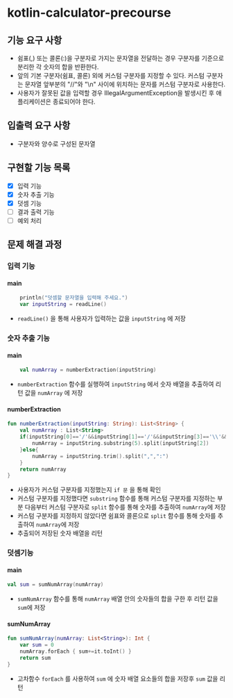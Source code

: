 # kotlin-calculator-precourse

## 기능 요구 사항

- 쉼표(,) 또는 콜론(:)을 구분자로 가지는 문자열을 전달하는 경우 구분자를 기준으로 분리한 각 숫자의 합을 반환한다.
- 앞의 기본 구분자(쉼표, 콜론) 외에 커스텀 구분자를 지정할 수 있다. 커스텀 구분자는 문자열 앞부분의 "//"와 "\n" 사이에 위치하는 문자를 커스텀 구분자로 사용한다.
- 사용자가 잘못된 값을 입력할 경우 IllegalArgumentException을 발생시킨 후 애플리케이션은 종료되어야 한다.

## 입출력 요구 사항

- 구분자와 양수로 구성된 문자열

## 구현할 기능 목록

- [x] 입력 기능
- [x] 숫자 추출 기능
- [x] 덧셈 기능
- [ ] 결과 출력 기능
- [ ] 예외 처리

## 문제 해결 과정

### 입력 기능

#### main

```kotlin
    println("덧셈할 문자열을 입력해 주세요.")
    var inputString = readLine()
```
- `readLine()` 을 통해 사용자가 입력하는 값을 `inputString` 에 저장

### 숫자 추출 기능

#### main

```kotlin
    val numArray = numberExtraction(inputString)
```
- `numberExtraction` 함수를 실행하여 `inputString` 에서 숫자 배열을 추출하여 리턴 값을 `numArray` 에 저장

#### numberExtraction

```kotlin
fun numberExtraction(inputString: String): List<String> {
    val numArray : List<String>
    if(inputString[0]=='/'&&inputString[1]=='/'&&inputString[3]=='\\'&&inputString[4]=='n'){
        numArray = inputString.substring(5).split(inputString[2])
    }else{
        numArray = inputString.trim().split(",",":")
    }
    return numArray
}
```
- 사용자가 커스텀 구분자를 지정했는지 `if 문` 을 통해 확인
- 커스텀 구분자를 지정했다면 `substring` 함수를 통해 커스텀 구분자를 지정하는 부분 다음부터 커스텀 구분자로 `split` 함수를 통해 숫자를 추출하여 `numArray`에 저장
- 커스텀 구분자를 지정하지 않았다면 쉼표와 콜론으로 `split` 함수를 통해 숫자를 추출하여 `numArray`에 저장
- 추출되어 저장된 숫자 배열을 리턴

### 덧셈기능

#### main

```kotlin
val sum = sumNumArray(numArray)
```
- `sumNumArray` 함수를 통해 `numArray` 배열 안의 숫자들의 합을 구한 후 리턴 값을 `sum`에 저장

#### sumNumArray

```kotlin
fun sumNumArray(numArray: List<String>): Int {
    var sum = 0
    numArray.forEach { sum+=it.toInt() }
    return sum
}
```
- 고차함수 `forEach` 를 사용하여 `sum` 에 숫자 배열 요소들의 합을 저장후 `sum` 값을 리턴

